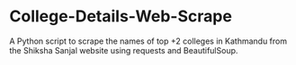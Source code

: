 # College-Details-Web-Scrape
A Python script to scrape the names of top +2 colleges in Kathmandu from the Shiksha Sanjal website using requests and BeautifulSoup.
